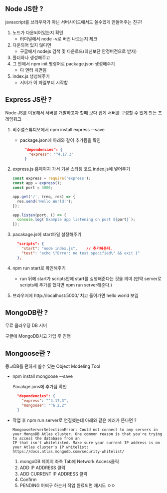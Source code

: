 ## Node JS란 ?

javascript를 브라우저가 아닌 서버사이드에서도 쓸수있게 만들어주는 친구!

1. 노드가 다운되어있는지 확인
   - 터미널에서 node -v로 버전 나오는지 체크
2. 다운되어 있지 않다면
   - 구글에서 nodejs 검색 및 다운로드(최신보단 안정버전으로 받자)
3. 폴더하나 생성해주고
4. 그 안에서 npm init 명령어로 package.json 생성해주기
   - 다 엔터 치면됨
5. index.js 생성해주기
   - 서버가 이 파일부터 시작함



## Express JS란 ?

Node JS를 이용해서 서버를 개발하고자 할때 보다 쉽게 서버를 구성할 수 있게 만든 프레임워크

1. 비주얼스튜디오에서 npm install express --save

   - package.json에 아래와 같이 추가됨을 확인

     ```json
       "dependencies": {
         "express": "^4.17.3"
       }
     ```

2. express.js 홈페이지 가서 기본 스타팅 코드 index.js에 넣어주기

   ```javascript
   const express = require('express');
   const app = express();
   const port = 3000;
   
   app.get('/', (req, res) => {
     res.send('Hello World!');
   });
   
   app.listen(port, () => {
     console.log(`Example app listening on port ${port}`);
   });
   ```

3. pacakage.js에 start파일 설정해주기

   ```json
     "scripts": {
       "start": "node index.js",    // 추가해준다.
       "test": "echo \"Error: no test specified\" && exit 1"
     },
   ```

4. npm run start로 확인해주기

   - run 뒤에 start가 scripts안에 start를 실행해준다는 것을 의미 (만약 server로 scripts에 추가를 했다면 npm run server해준다.)

5. 브라우저에 http://localhost:5000/ 치고 들어가면 hello world 보임



## MongoDB란 ?

무료 클라우딩 DB 서버

구글에 MongoDB치고 가입 후 진행



## Mongoose란 ?

몽고DB를 편하게 쓸수 있는 Object Modeling Tool

- npm install mongoose --save

  Pacakge.jons에 추가됨 확인

  ```json
    "dependencies": {
      "express": "^4.17.3",
      "mongoose": "^6.2.2"
    }
  ```

- 작업 후 npm run server로 연결했는데  아래와 같은 에러가 뜬다면 ?

  ```
  MongooseServerSelectionError: Could not connect to any servers in your MongoDB Atlas cluster. One common reason is that you're trying to access the database from an 
  IP that isn't whitelisted. Make sure your current IP address is on your Atlas cluster's IP whitelist: https://docs.atlas.mongodb.com/security-whitelist/
  ```

  1. mongoDB 페이지 좌측 Tab에 Network Access클릭
  2. ADD IP ADDRESS 클릭
  3. ADD CURRENT IP ADDRESS 클릭
  4. Confirm
  5. PENDING 어쩌구 하는거 작업 완료되면 재시도 ㅇㅇ
